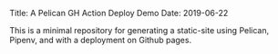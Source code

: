 Title: A Pelican GH Action Deploy Demo
Date: 2019-06-22 

This is a minimal repository for generating a static-site using Pelican, Pipenv, and with a deployment on Github pages.

